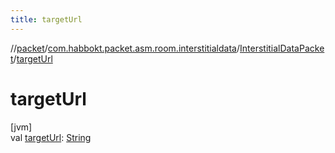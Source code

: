 ```yaml
---
title: targetUrl
---
```

//[packet](../../../index.html)/[com.habbokt.packet.asm.room.interstitialdata](../index.html)/[InterstitialDataPacket](index.html)/[targetUrl](target-url.html)



# targetUrl



[jvm]\
val [targetUrl](target-url.html): [String](https://kotlinlang.org/api/latest/jvm/stdlib/kotlin/-string/index.html)




